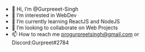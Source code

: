 - 👋 Hi, I’m @Gurpreeet-Singh
- 👀 I’m interested in WebDev
- 🌱 I’m currently learning ReactJS and NodeJS
- 💞️ I’m looking to collaborate on Web Projects
- 📫 How to reach me progurpreetsingh@gmail.com or Discord:Gurpreet#2784

<!---
Gurpreeet-Singh/Gurpreeet-Singh is a ✨ special ✨ repository because its `README.md` (this file) appears on your GitHub profile.
You can click the Preview link to take a look at your changes.
--->
